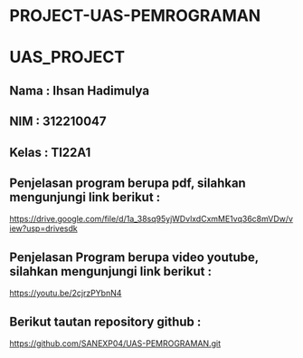 # PROJECT-UAS-PEMROGRAMAN
# UAS_PROJECT
## Nama  : Ihsan Hadimulya
## NIM   : 312210047
## Kelas : TI22A1

## Penjelasan program berupa pdf, silahkan mengunjungi link berikut :

https://drive.google.com/file/d/1a_38sq95yjWDvlxdCxmME1vq36c8mVDw/view?usp=drivesdk

## Penjelasan Program berupa video youtube, silahkan mengunjungi link berikut :

https://youtu.be/2cjrzPYbnN4

## Berikut tautan repository github :

https://github.com/SANEXP04/UAS-PEMROGRAMAN.git
